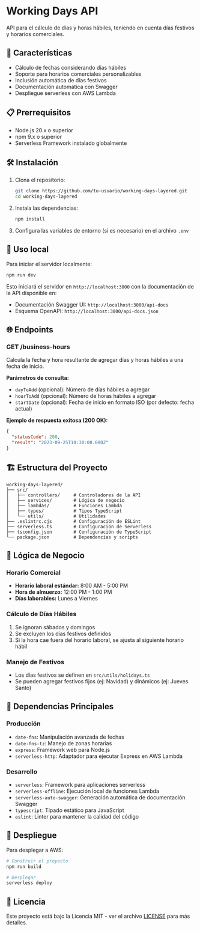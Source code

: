 # Working Days API

API para el cálculo de días y horas hábiles, teniendo en cuenta días festivos y horarios comerciales.

## 🚀 Características

- Cálculo de fechas considerando días hábiles
- Soporte para horarios comerciales personalizables
- Inclusión automática de días festivos
- Documentación automática con Swagger
- Despliegue serverless con AWS Lambda

## 📋 Prerrequisitos

- Node.js 20.x o superior
- npm 9.x o superior
- Serverless Framework instalado globalmente

## 🛠️ Instalación

1. Clona el repositorio:
   ```bash
   git clone https://github.com/tu-usuario/working-days-layered.git
   cd working-days-layered
   ```

2. Instala las dependencias:
   ```bash
   npm install
   ```

3. Configura las variables de entorno (si es necesario) en el archivo `.env`

## 🚦 Uso local

Para iniciar el servidor localmente:

```bash
npm run dev
```

Esto iniciará el servidor en `http://localhost:3000` con la documentación de la API disponible en:
- Documentación Swagger UI: `http://localhost:3000/api-docs`
- Esquema OpenAPI: `http://localhost:3000/api-docs.json`

## 🌐 Endpoints

### GET /business-hours

Calcula la fecha y hora resultante de agregar días y horas hábiles a una fecha de inicio.

**Parámetros de consulta:**
- `dayToAdd` (opcional): Número de días hábiles a agregar
- `hourToAdd` (opcional): Número de horas hábiles a agregar
- `startDate` (opcional): Fecha de inicio en formato ISO (por defecto: fecha actual)

**Ejemplo de respuesta exitosa (200 OK):**
```json
{
  "statusCode": 200,
  "result": "2023-09-25T10:30:00.000Z"
}
```

## 🏗️ Estructura del Proyecto

```
working-days-layered/
├── src/
│   ├── controllers/     # Controladores de la API
│   ├── services/        # Lógica de negocio
│   ├── lambdas/         # Funciones Lambda
│   ├── types/           # Tipos TypeScript
│   └── utils/           # Utilidades
├── .eslintrc.cjs        # Configuración de ESLint
├── serverless.ts        # Configuración de Serverless
├── tsconfig.json        # Configuración de TypeScript
└── package.json         # Dependencias y scripts
```

## 🧠 Lógica de Negocio

### Horario Comercial
- **Horario laboral estándar:** 8:00 AM - 5:00 PM
- **Hora de almuerzo:** 12:00 PM - 1:00 PM
- **Días laborables:** Lunes a Viernes

### Cálculo de Días Hábiles
1. Se ignoran sábados y domingos
2. Se excluyen los días festivos definidos
3. Si la hora cae fuera del horario laboral, se ajusta al siguiente horario hábil

### Manejo de Festivos
- Los días festivos se definen en `src/utils/holidays.ts`
- Se pueden agregar festivos fijos (ej: Navidad) y dinámicos (ej: Jueves Santo)

## 🔧 Dependencias Principales

### Producción
- `date-fns`: Manipulación avanzada de fechas
- `date-fns-tz`: Manejo de zonas horarias
- `express`: Framework web para Node.js
- `serverless-http`: Adaptador para ejecutar Express en AWS Lambda

### Desarrollo
- `serverless`: Framework para aplicaciones serverless
- `serverless-offline`: Ejecución local de funciones Lambda
- `serverless-auto-swagger`: Generación automática de documentación Swagger
- `typescript`: Tipado estático para JavaScript
- `eslint`: Linter para mantener la calidad del código

## 🚀 Despliegue

Para desplegar a AWS:

```bash
# Construir el proyecto
npm run build

# Desplegar
serverless deploy
```

## 📄 Licencia

Este proyecto está bajo la Licencia MIT - ver el archivo [LICENSE](LICENSE) para más detalles.
